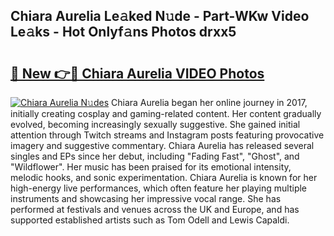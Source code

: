 ## Chiara Aurelia Le𝚊ked N𝚞de - Part-WKw Video Le𝚊ks - Hot Onlyf𝚊ns Photos drxx5

# <h2><a href="http://ac20501.deff.icu/?id=Chiara+Aurelia">🔗 New 👉🔴 Chiara Aurelia VIDEO Photos</a></h2>

[![Chiara Aurelia N𝚞des](https://i.imgur.com/rIISA9y.gif)](http://ac20501.deff.icu/?id=Chiara+Aurelia)
Chiara Aurelia began her online journey in 2017, initially creating cosplay and gaming-related content. Her content gradually evolved, becoming increasingly sexually suggestive. She gained initial attention through Twitch streams and Instagram posts featuring provocative imagery and suggestive commentary. Chiara Aurelia has released several singles and EPs since her debut, including "Fading Fast", "Ghost", and "Wildflower". Her music has been praised for its emotional intensity, melodic hooks, and sonic experimentation. Chiara Aurelia is known for her high-energy live performances, which often feature her playing multiple instruments and showcasing her impressive vocal range. She has performed at festivals and venues across the UK and Europe, and has supported established artists such as Tom Odell and Lewis Capaldi.
